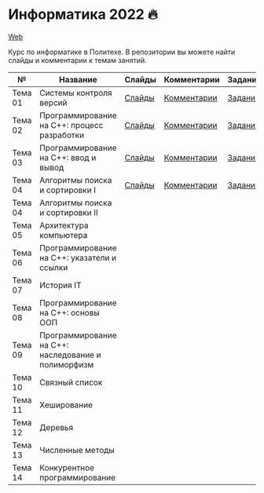 # Информатика 2022 🔥


[Web](https://ckorikov.github.io/2022-fall-computer-science/)

Курс по информатике в Политехе. В репозитории вы можете найти слайды и комментарии к темам занятий.


| №       | Название                                            |  Слайды                                                                               | Комментарии                                  | Задание                              |
|---------|-----------------------------------------------------|---------------------------------------------------------------------------------------|----------------------------------------------|--------------------------------------|
| Тема 01 | Системы контроля версий                             | [Слайды](https://ckorikov.github.io/2022-fall-computer-science/01_intro.html)         | [Комментарии](01_intro_comments.md)          | [Задание](01_intro_tasks.md)         |
| Тема 02 | Программирование на C++: процесс разработки         | [Слайды](https://ckorikov.github.io/2022-fall-computer-science/02_compiler.html)      | [Комментарии](02_compiler_comments.md)       | [Задание](02_compiler_tasks.md)      |
| Тема 03 | Программирование на C++: ввод и вывод               | [Слайды](https://ckorikov.github.io/2022-fall-computer-science/03_cpp.html)           | [Комментарии](02_cpp_comments.md)            | [Задание](03_cpp_tasks.md)           | 
| Тема 04 | Алгоритмы поиска и сортировки I                     | [Слайды](https://ckorikov.github.io/2022-fall-computer-science/04_search_sort_1.html) | [Комментарии](04_search_sort_1_comments.md)  | [Задание](04_search_sort_1_tasks.md) |                                 |
| Тема 04 | Алгоритмы поиска и сортировки II                    |                                                                                       |                                              |                                      |
| Тема 05 | Архитектура компьютера                              |                                                                                       |                                              |                                      |
| Тема 06 | Программирование на C++: указатели и ссылки         |                                                                                       |                                              |                                      |
| Тема 07 | История IT                                          |                                                                                       |                                              |                                      |
| Тема 08 | Программирование на C++: основы ООП                 |                                                                                       |                                              |                                      |
| Тема 09 | Программирование на C++: наследование и полиморфизм |                                                                                       |                                              |                                      |
| Тема 10 | Связный список                                      |                                                                                       |                                              |                                      |
| Тема 11 | Хеширование                                         |                                                                                       |                                              |                                      |
| Тема 12 | Деревья                                             |                                                                                       |                                              |                                      |
| Тема 13 | Численные методы                                    |                                                                                       |                                              |                                      |
| Тема 14 | Конкурентное программирование                       |                                                                                       |                                              |                                      |
